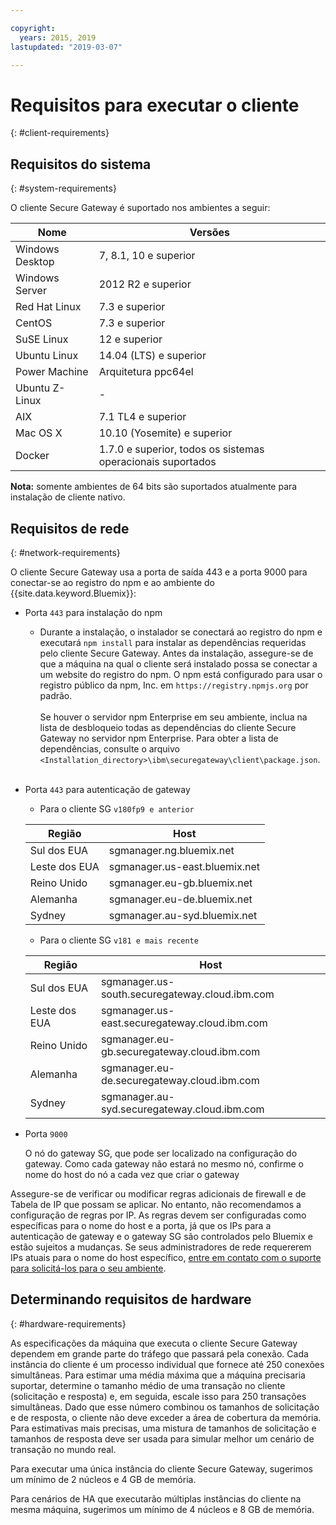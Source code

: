 ```yaml
---

copyright:
  years: 2015, 2019
lastupdated: "2019-03-07"

---
```


# Requisitos para executar o cliente
{: #client-requirements}

## Requisitos do sistema
{: #system-requirements}

O cliente Secure Gateway é suportado nos ambientes a seguir:

| Nome | Versões          |
| ------------- | ----------- |
| Windows Desktop | 7, 8.1, 10 e superior |
| Windows Server | 2012 R2 e superior |
| Red Hat Linux | 7.3 e superior |
| CentOS | 7.3 e superior |
| SuSE Linux | 12 e superior |
| Ubuntu Linux | 14.04 (LTS) e superior |
| Power Machine | Arquitetura ppc64el |
| Ubuntu Z-Linux | - |
| AIX | 7.1 TL4 e superior |
| Mac OS X | 10.10 (Yosemite) e superior |
| Docker | 1.7.0 e superior, todos os sistemas operacionais suportados |

<b>Nota:</b> somente ambientes de 64 bits são suportados atualmente para instalação de cliente nativo.

## Requisitos de rede
{: #network-requirements}

O cliente Secure Gateway usa a porta de saída 443 e a porta 9000 para conectar-se ao registro do npm e ao ambiente do {{site.data.keyword.Bluemix}}:
- Porta `443` para instalação do npm
  - Durante a instalação, o instalador se conectará ao registro do npm e executará `npm install` para instalar as dependências requeridas pelo cliente Secure Gateway. Antes da instalação, assegure-se de que a máquina na qual o cliente será instalado possa se conectar a um website do registro do npm. O npm está configurado para usar o registro público da npm, Inc. em `https://registry.npmjs.org` por padrão. <br><br>
Se houver o servidor npm Enterprise em seu ambiente, inclua na lista de desbloqueio todas as dependências do cliente Secure Gateway no servidor npm Enterprise. Para obter a lista de dependências, consulte o arquivo `<Installation_directory>\ibm\securegateway\client\package.json`.<br><br>

- Porta `443` para autenticação de gateway
  - Para o cliente SG `v180fp9 e anterior`


  | Região  | Host  |
  | --  | --  |
  | Sul dos EUA  | sgmanager.ng.bluemix.net  |
  | Leste dos EUA  | sgmanager.us-east.bluemix.net  |
  | Reino Unido  | sgmanager.eu-gb.bluemix.net  |
  | Alemanha  | sgmanager.eu-de.bluemix.net  |
  | Sydney  | sgmanager.au-syd.bluemix.net  |

  - Para o cliente SG `v181 e mais recente`
  
  
  | Região  | Host  |
  | --  | --  |
  | Sul dos EUA  | sgmanager.us-south.securegateway.cloud.ibm.com  |
  | Leste dos EUA  | sgmanager.us-east.securegateway.cloud.ibm.com  |
  | Reino Unido  | sgmanager.eu-gb.securegateway.cloud.ibm.com  |
  | Alemanha  | sgmanager.eu-de.securegateway.cloud.ibm.com  |
  | Sydney  | sgmanager.au-syd.securegateway.cloud.ibm.com  |

- Porta `9000`

  O nó do gateway SG, que pode ser localizado na configuração do gateway. Como cada gateway não estará no mesmo nó, confirme o nome do host do nó a cada vez que criar o gateway


Assegure-se de verificar ou modificar
regras adicionais de firewall e de Tabela de IP que possam se aplicar. No entanto, não recomendamos a configuração de regras por IP. As regras devem ser configuradas como específicas para o nome do host e a porta, já que os IPs para a autenticação de gateway e o gateway SG são controlados pelo Bluemix e estão sujeitos a mudanças. Se seus administradores de rede requererem IPs atuais para o nome do host específico, [entre em contato com o suporte para solicitá-los para o seu ambiente](/docs/services/SecureGateway?topic=securegateway-troubleshooting#getting-help-and-support).


## Determinando requisitos de hardware
{: #hardware-requirements}

As especificações da máquina que executa o cliente Secure Gateway dependem em grande parte do tráfego que passará pela conexão.  Cada instância do cliente é um processo individual que fornece até 250 conexões simultâneas.  Para estimar uma média máxima que a máquina precisaria suportar, determine o tamanho médio de uma transação no cliente (solicitação e resposta) e, em seguida, escale isso para 250 transações simultâneas.  Dado que esse número combinou os tamanhos de solicitação e de resposta, o cliente não deve exceder a área de cobertura da memória.  Para estimativas mais precisas, uma mistura de tamanhos de solicitação e tamanhos de resposta deve ser usada para simular melhor um cenário de transação no mundo real.

Para executar uma única instância do cliente Secure Gateway, sugerimos um mínimo de 2 núcleos e 4 GB de memória.

Para cenários de HA que executarão múltiplas instâncias do cliente na mesma máquina, sugerimos um mínimo de 4 núcleos e 8 GB de memória.

